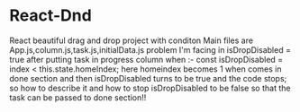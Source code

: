# React-Dnd
React beautiful drag and drop project with conditon
Main files are App.js,column.js,task.js,initialData.js problem I'm facing in isDropDisabled = true after putting task in progress column when :- const isDropDisabled = index < this.state.homeIndex; here homeindex becomes 1 when comes in done section and then isDropDisabled turns to be true and the code stops; so how to describe it and how to stop isDropDisabled to be false so that the task can be passed to done section!!
